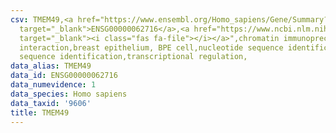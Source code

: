 ```yaml
---
csv: TMEM49,<a href="https://www.ensembl.org/Homo_sapiens/Gene/Summary?db=core;g=ENSG00000062716"
  target="_blank">ENSG00000062716</a>,<a href="https://www.ncbi.nlm.nih.gov/pubmed/22863008"
  target="_blank"><i class="fas fa-file"></i></a>",chromatin immunoprecipitation assay,direct
  interaction,breast epithelium, BPE cell,nucleotide sequence identification,nucleotide
  sequence identification,transcriptional regulation,
data_alias: TMEM49
data_id: ENSG00000062716
data_numevidence: 1
data_species: Homo sapiens
data_taxid: '9606'
title: TMEM49
---
```

